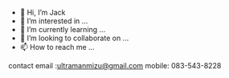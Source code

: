 - 👋 Hi, I’m Jack
- 👀 I’m interested in ...
- 🌱 I’m currently learning ...
- 💞️ I’m looking to collaborate on ...
- 📫 How to reach me ...

<!---
ultramanmizu/ultramanmizu is a ✨ special ✨ repository because its `README.md` (this file) appears on your GitHub profile.
You can click the Preview link to take a look at your changes.
--->

contact email :ultramanmizu@gmail.com
mobile: 083-543-8228

